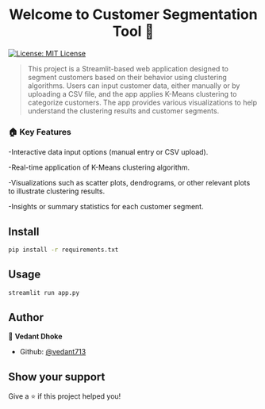 <h1 align="center">Welcome to Customer Segmentation Tool 👋</h1>
<p>
  <a href="#" target="_blank">
    <img alt="License: MIT License" src="https://img.shields.io/badge/License-MIT License-yellow.svg" />
  </a>
</p>

> This project is a Streamlit-based web application designed to segment customers based on their behavior using clustering algorithms. Users can input customer data, either manually or by uploading a CSV file, and the app applies K-Means clustering to categorize customers. The app provides various visualizations to help understand the clustering results and customer segments.

### 🏠 Key Features

-Interactive data input options (manual entry or CSV upload).

-Real-time application of K-Means clustering algorithm.

-Visualizations such as scatter plots, dendrograms, or other relevant plots to illustrate clustering results.

-Insights or summary statistics for each customer segment.

## Install

```sh
pip install -r requirements.txt
```

## Usage

```sh
streamlit run app.py
```

## Author

👤 **Vedant Dhoke**

* Github: [@vedant713](https://github.com/vedant713)

## Show your support

Give a ⭐️ if this project helped you!


